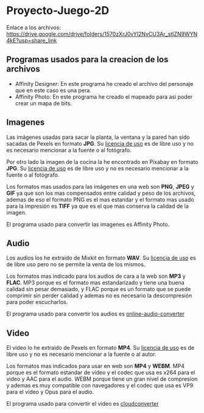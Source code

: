 # Proyecto-Juego-2D

Enlace a los archivos: https://drive.google.com/drive/folders/1570zXrJ0vYl2NvCU3Ar_stIZN9WYN4kE?usp=share_link

## Programas usados para la creacion de los archivos

* Affinity Designer: En este programa he creado el archivo del personaje que en este caso es una pera.
* Affinity Photo: En este programa he creado el mapeado para asi poder crear un mapa de bits.

## Imagenes

Las imágenes usadas para sacar la planta, la ventana y la pared han sido sacadas de Pexels en formato **JPG**. Su [licencia de uso](https://www.pexels.com/es-es/license/) es de libre uso y no es necesario mencionar a la fuente o al fotógrafo.

Por otro lado la imagen de la cocina la he encontrado en Pixabay en formato **JPG**. Su [licencia de uso](https://pixabay.com/es/service/license/) es de libre uso y no es necesario mencionar a la fuente o al fotógrafo.

Los formatos mas usados para las imágenes en una web son **PNG**, **JPEG** y **GIF** ya que son los mas compensados entre calidad y peso de los archivos, ademas de eso el formato PNG es el mas estandar y el formato mas usado para la impresión es **TIFF** ya que es el que mas conserva la calidad de la imagen.

El programa usado para convertir las imagenes es Affinity Photo.

## Audio

Los audios los he extraido de Mixkit en formato **WAV**. Su [licencia de uso](https://mixkit.co/license/#sfxFree) es de libre uso pero no se permite la venta de los mismos.

Los formatos mas indicado para los audios de cara a la web son **MP3** y **FLAC**. MP3 porque es el formato mas estandarizado y tiene una buena calidad sin pesar demasiado, y FLAC porque es un formato que se puede comprimir sin perder calidad y ademas no es necesario la descompresión para poder escucharlos.

El programa usado para convertir los audios es [online-audio-converter](https://online-audio-converter.com/es/)

## Video

El video lo he extraido de Pexels en formato **MP4**. Su [licencia de uso](https://www.pexels.com/license/) es de libre uso y no es necesario mencionar a la fuente o al autor.

Los formatos mas indicados para usar en web son **MP4** y **WEBM**. MP4 porque es el formato estandar de video y el codec que usa es x264 para el video y AAC para el audio. WEBM porque tiene un gran nivel de compresion y ademas es muy compatible con navegadores y el codec que usa es VP9 para el video y Opus para el audio.

El programa usado para convertir el video es [cloudconverter](https://cloudconvert.com/)
